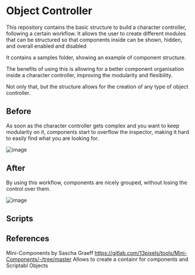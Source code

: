 # Object Controller
This repository contains the basic structure to build a character controller, following a certain workflow. 
It allows the user to create different modules that can be structured so that components inside can be shown, hidden, and overall enabled and disabled 

It contains a samples folder, showing an example of component structure. 

The benefits of using this is allowing for a better component organisation inside a character controller, improving the modularity and flexibility. 

Not only that, but the structure allows for the creation of any type of object controller. 

## Before
As soon as the character controller gets complex and you want to keep modularity on it, components start to overflow the inspector, making it hard to easily find what you are looking for.

![image](https://user-images.githubusercontent.com/61149758/167370149-96e4708e-fda2-43a8-9011-d34de4dfb997.png)

## After
By using this workflow, components are nicely grouped, without losing the control over them.

![image](https://user-images.githubusercontent.com/61149758/167370830-dfe5df6a-1fa1-4d32-b1be-3f4800c9e589.png)

## Scripts



## References
Mini-Components by Sascha Graeff
  https://gitlab.com/13pixels/tools/Mini-Components/-/tree/master
  Allows to create a containr for components and Scriptabl Objects
